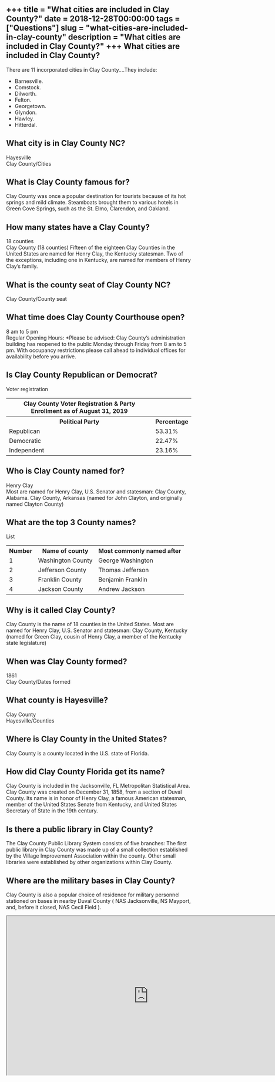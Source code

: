 +++
title = "What cities are included in Clay County?"
date = 2018-12-28T00:00:00
tags = ["Questions"]
slug = "what-cities-are-included-in-clay-county"
description = "What cities are included in Clay County?"
+++
What cities are included in Clay County?
----------------------------------------

There are 11 incorporated cities in Clay County….They include:

- Barnesville.
- Comstock.
- Dilworth.
- Felton.
- Georgetown.
- Glyndon.
- Hawley.
- Hitterdal.

What city is in Clay County NC?
-------------------------------

Hayesville  
Clay County/Cities

What is Clay County famous for?
-------------------------------

Clay County was once a popular destination for tourists because of its hot springs and mild climate. Steamboats brought them to various hotels in Green Cove Springs, such as the St. Elmo, Clarendon, and Oakland.

How many states have a Clay County?
-----------------------------------

18 counties  
Clay County (18 counties) Fifteen of the eighteen Clay Counties in the United States are named for Henry Clay, the Kentucky statesman. Two of the exceptions, including one in Kentucky, are named for members of Henry Clay’s family.

What is the county seat of Clay County NC?
------------------------------------------

Clay County/County seat

What time does Clay County Courthouse open?
-------------------------------------------

8 am to 5 pm  
Regular Opening Hours: \*Please be advised: Clay County’s administration building has reopened to the public Monday through Friday from 8 am to 5 pm. With occupancy restrictions please call ahead to individual offices for availability before you arrive.

Is Clay County Republican or Democrat?
--------------------------------------

Voter registration

<table><tr><th>Clay County Voter Registration &amp; Party Enrollment as of August 31, 2019</th></tr><tr><th>Political Party</th><th>Percentage</th></tr><tr><td>Republican</td><td>53.31%</td></tr><tr><td>Democratic</td><td>22.47%</td></tr><tr><td>Independent</td><td>23.16%</td></tr></table>

Who is Clay County named for?
-----------------------------

Henry Clay  
Most are named for Henry Clay, U.S. Senator and statesman: Clay County, Alabama. Clay County, Arkansas (named for John Clayton, and originally named Clayton County)

What are the top 3 County names?
--------------------------------

List

<table><tr><th>Number</th><th>Name of county</th><th>Most commonly named after</th></tr><tr><td>1</td><td>Washington County</td><td>George Washington</td></tr><tr><td>2</td><td>Jefferson County</td><td>Thomas Jefferson</td></tr><tr><td>3</td><td>Franklin County</td><td>Benjamin Franklin</td></tr><tr><td>4</td><td>Jackson County</td><td>Andrew Jackson</td></tr></table>

Why is it called Clay County?
-----------------------------

Clay County is the name of 18 counties in the United States. Most are named for Henry Clay, U.S. Senator and statesman: Clay County, Kentucky (named for Green Clay, cousin of Henry Clay, a member of the Kentucky state legislature)

When was Clay County formed?
----------------------------

1861  
Clay County/Dates formed

What county is Hayesville?
--------------------------

Clay County  
Hayesville/Counties

Where is Clay County in the United States?
------------------------------------------

Clay County is a county located in the U.S. state of Florida.

How did Clay County Florida get its name?
-----------------------------------------

Clay County is included in the Jacksonville, FL Metropolitan Statistical Area. Clay County was created on December 31, 1858, from a section of Duval County. Its name is in honor of Henry Clay, a famous American statesman, member of the United States Senate from Kentucky, and United States Secretary of State in the 19th century.

Is there a public library in Clay County?
-----------------------------------------

The Clay County Public Library System consists of five branches: The first public library in Clay County was made up of a small collection established by the Village Improvement Association within the county. Other small libraries were established by other organizations within Clay County.

Where are the military bases in Clay County?
--------------------------------------------

Clay County is also a popular choice of residence for military personnel stationed on bases in nearby Duval County ( NAS Jacksonville, NS Mayport, and, before it closed, NAS Cecil Field ).

<iframe allow="accelerometer; autoplay; clipboard-write; encrypted-media; gyroscope; picture-in-picture" allowfullscreen="" class="__youtube_prefs__  epyt-is-override  no-lazyload" data-no-lazy="1" data-origheight="433" data-origwidth="770" data-skipgform_ajax_framebjll="" height="433" id="_ytid_20171" loading="lazy" src="https://www.youtube.com/embed/DopPK69Fzns?enablejsapi=1&autoplay=0&cc_load_policy=0&cc_lang_pref=&iv_load_policy=1&loop=0&modestbranding=0&rel=1&fs=1&playsinline=0&autohide=2&theme=dark&color=red&controls=1&" title="YouTube player" width="770"></iframe>